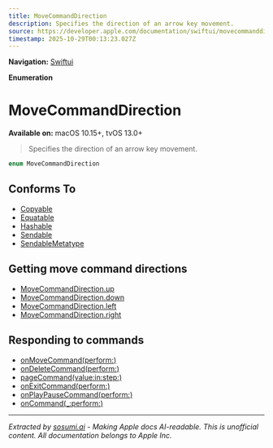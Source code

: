 ```yaml
---
title: MoveCommandDirection
description: Specifies the direction of an arrow key movement.
source: https://developer.apple.com/documentation/swiftui/movecommanddirection
timestamp: 2025-10-29T00:13:23.027Z
---
```


**Navigation:** [Swiftui](/documentation/swiftui)

**Enumeration**

# MoveCommandDirection

**Available on:** macOS 10.15+, tvOS 13.0+

> Specifies the direction of an arrow key movement.

```swift
enum MoveCommandDirection
```

## Conforms To

- [Copyable](/documentation/Swift/Copyable)
- [Equatable](/documentation/Swift/Equatable)
- [Hashable](/documentation/Swift/Hashable)
- [Sendable](/documentation/Swift/Sendable)
- [SendableMetatype](/documentation/Swift/SendableMetatype)

## Getting move command directions

- [MoveCommandDirection.up](/documentation/swiftui/movecommanddirection/up)
- [MoveCommandDirection.down](/documentation/swiftui/movecommanddirection/down)
- [MoveCommandDirection.left](/documentation/swiftui/movecommanddirection/left)
- [MoveCommandDirection.right](/documentation/swiftui/movecommanddirection/right)

## Responding to commands

- [onMoveCommand(perform:)](/documentation/swiftui/view/onmovecommand(perform:))
- [onDeleteCommand(perform:)](/documentation/swiftui/view/ondeletecommand(perform:))
- [pageCommand(value:in:step:)](/documentation/swiftui/view/pagecommand(value:in:step:))
- [onExitCommand(perform:)](/documentation/swiftui/view/onexitcommand(perform:))
- [onPlayPauseCommand(perform:)](/documentation/swiftui/view/onplaypausecommand(perform:))
- [onCommand(_:perform:)](/documentation/swiftui/view/oncommand(_:perform:))

---

*Extracted by [sosumi.ai](https://sosumi.ai) - Making Apple docs AI-readable.*
*This is unofficial content. All documentation belongs to Apple Inc.*
